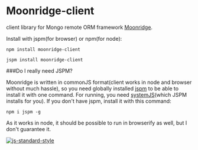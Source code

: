 # Moonridge-client 
client library for Mongo remote ORM framework [Moonridge](https://github.com/capaj/Moonridge).

Install with jspm(for browser) or npm(for node):

```
npm install moonridge-client

jspm install moonridge-client
``` 
###Do I really need JSPM?

Moonridge is written in commonJS format(client works in node and browser without much hassle), so you need globally installed [jspm](https://github.com/jspm/jspm-cli) to be able to install it with one command. For running, you need [systemJS](https://github.com/systemjs/systemjs)(which JSPM installs for you).
If you don't have jspm, install it with this command:

    npm i jspm -g
    
As it works in node, it should be possible to run in browserify as well, but I don't guarantee it.

[![js-standard-style](https://cdn.rawgit.com/feross/standard/master/badge.svg)](https://github.com/feross/standard)
